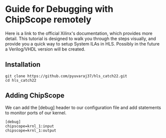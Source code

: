 # Guide for Debugging with ChipScope remotely 

Here is a link to the official Xilinx's documentation, which provides more detail. This tutorial is designed to walk you through the steps visually, and provide you a quick way to setup System ILAs in HLS. 
Possibly in the future a Verilog/VHDL version will be created. 

## Installation 

```
git clone https://github.com/pyuvaraj37/hls_catch22.git
cd hls_catch22
```

## Adding ChipScope
We can add the \[debug\] header to our configuration file and add statements to monitor ports of our kernel. 

```
[debug]
chipscope=krnl_1:input
chipscope=krnl_1:output
```